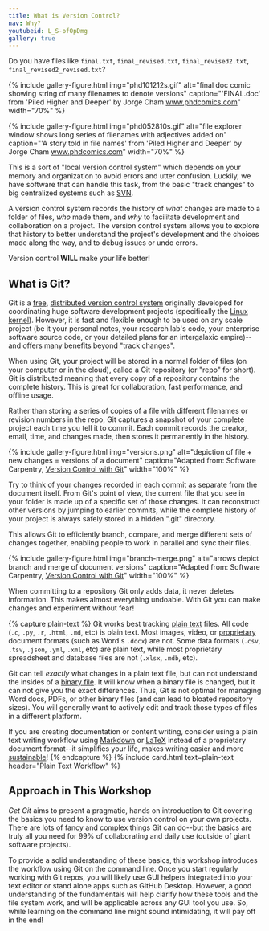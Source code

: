 ```yaml
---
title: What is Version Control?
nav: Why?
youtubeid: L_S-ofOpDmg
gallery: true
---
```


Do you have files like `final.txt`, `final_revised.txt`, `final_revised2.txt`, `final_revised2_revised.txt`? 

{% include gallery-figure.html img="phd101212s.gif" alt="final doc comic showing string of many filenames to denote versions" caption="'FINAL.doc' from 'Piled Higher and Deeper' by Jorge Cham <a href='http://www.phdcomics.com/comics/archive.php?comicid=1531' >www.phdcomics.com</a>" width="70%" %}

{% include gallery-figure.html img="phd052810s.gif" alt="file explorer window shows long series of filenames with adjectives added on" caption="'A story told in file names' from 'Piled Higher and Deeper' by Jorge Cham <a href='http://phdcomics.com/comics/archive.php?comicid=1323' >www.phdcomics.com</a>" width="70%" %}

This is a sort of "local version control system" which depends on your memory and organization to avoid errors and utter confusion.
Luckily, we have software that can handle this task, from the basic "track changes" to big centralized systems such as [SVN](https://subversion.apache.org/).

A <span class="term">version control system</span> records the history of *what* changes are made to a folder of files, *who* made them, and *why* to facilitate development and collaboration on a project. 
The version control system allows you to explore that history to better understand the project's development and the choices made along the way, and to debug issues or undo errors.

Version control **WILL** make your life better!

## What is Git?

<span class="term">Git</span> is a [free](https://en.wikipedia.org/wiki/Free_and_open-source_software), <span class="term">[distributed version control system](https://en.wikipedia.org/wiki/Distributed_version_control)</span> originally developed for coordinating huge software development projects (specifically the [Linux kernel](https://www.kernel.org/)). 
However, it is fast and flexible enough to be used on any scale project (be it your personal notes, your research lab's code, your enterprise software source code, or your detailed plans for an intergalaxic empire)--and offers many benefits beyond "track changes".

When using Git, your project will be stored in a normal folder of files (on your computer or in the cloud), called a Git <span class="term">repository</span> (or "repo" for short).
Git is <span class="term">distributed</span> meaning that every copy of a repository contains the complete history. 
This is great for collaboration, fast performance, and offline usage.

Rather than storing a series of copies of a file with different filenames or revision numbers in the repo, Git captures a snapshot of your complete project each time you tell it to <span class="term">commit</span>.
Each commit records the creator, email, time, and changes made, then stores it permanently in the history.

{% include gallery-figure.html img="versions.png" alt="depiction of file + new changes = versions of a document" caption="Adapted from: Software Carpentry, <a href='http://swcarpentry.github.io/git-novice/01-basics/'>Version Control with Git</a>" width="100%" %}

Try to think of your changes recorded in each commit as separate from the document itself.
From Git's point of view, the current file that you see in your folder is made up of a specific set of those changes.
It can reconstruct other versions by jumping to earlier commits, while the complete history of your project is always safely stored in a hidden ".git" directory.

This allows Git to efficiently branch, compare, and merge different sets of changes together, enabling people to work in parallel and sync their files.

{% include gallery-figure.html img="branch-merge.png" alt="arrows depict branch and merge of document versions" caption="Adapted from: Software Carpentry, <a href='http://swcarpentry.github.io/git-novice/01-basics/' >Version Control with Git</a>" width="100%" %}

When committing to a repository Git only adds data, it never deletes information. 
This makes almost everything undoable.
With Git you can make changes and experiment without fear!

{% capture plain-text %}
Git works best tracking [plain text](https://en.wikipedia.org/wiki/Plain_text) files.
All code (`.c`, `.py`, `.r`, `.html`, `.md`, etc) is plain text.
Most images, video, or [proprietary](https://www.gnu.org/proprietary/proprietary.en.html) document formats (such as Word's `.docx`) are not.
Some data formats (`.csv`, `.tsv`, `.json`, `.yml`, `.xml`, etc) are plain text, while most proprietary spreadsheet and database files are not (`.xlsx`, `.mdb`, etc).

Git can tell *exactly* what changes in a plain text file, but can not understand the insides of a [binary file](https://en.wikipedia.org/wiki/Binary_file).
It will know when a binary file is changed, but it can not give you the exact differences.
Thus, Git is not optimal for managing Word docs, PDFs, or other binary files (and can lead to bloated repository sizes).
You will generally want to actively edit and track those types of files in a different platform.

If you are creating documentation or content writing, consider using a plain text writing workflow using [Markdown](https://evanwill.github.io/_drafts/notes/markdown-minute.html) or [LaTeX](https://www.latex-project.org/about/) instead of a proprietary document format--it simplifies your life, makes writing easier and more [sustainable](https://programminghistorian.org/lessons/sustainable-authorship-in-plain-text-using-pandoc-and-markdown)!
{% endcapture %}
{% include card.html text=plain-text header="Plain Text Workflow" %}

## Approach in This Workshop

*Get Git* aims to present a pragmatic, hands on introduction to Git covering the basics you need to know to use version control on your own projects. 
There are lots of fancy and complex things Git can do--but the basics are truly all you need for 99% of collaborating and daily use (outside of giant software projects). 

To provide a solid understanding of these basics, this workshop introduces the workflow using Git on the command line. 
Once you start regularly working with Git repos, you will likely use GUI helpers integrated into your text editor or stand alone apps such as GitHub Desktop. 
However, a good understanding of the fundamentals will help clarify how these tools and the file system work, and will be applicable across any GUI tool you use.
So, while learning on the command line might sound intimidating, it will pay off in the end!
